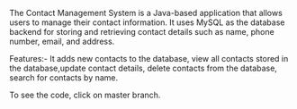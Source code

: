 
The Contact Management System is a Java-based application that allows users to manage their contact information. It uses MySQL as the database backend for storing and retrieving contact details such as name, phone number, email, and address.

Features:-
It adds new contacts to the database, view all contacts stored in the database,update contact details, delete contacts from the database, search for contacts by name.

To see the code, click on master branch.
